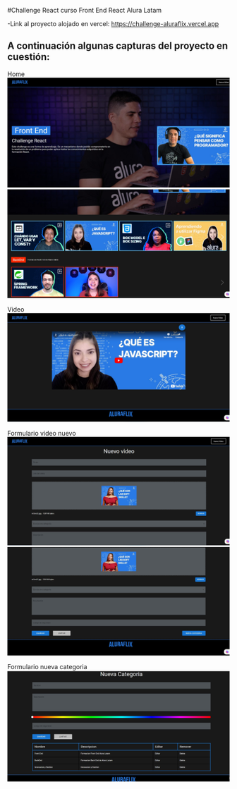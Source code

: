 #Challenge React curso Front End React Alura Latam

-Link al proyecto alojado en vercel: https://challenge-aluraflix.vercel.app


## A continuación algunas capturas del proyecto en cuestión:

Home
![Image text](https://github.com/Emanuel-Lamberti/challenge-aluraflix-latam/blob/master/fotos/foto1.jpg)
![Image text](https://github.com/Emanuel-Lamberti/challenge-aluraflix-latam/blob/master/fotos/foto2.jpg)

Video
![Image text](https://github.com/Emanuel-Lamberti/challenge-aluraflix-latam/blob/master/fotos/foto3.jpg)

Formulario video nuevo
![Image text](https://github.com/Emanuel-Lamberti/challenge-aluraflix-latam/blob/master/fotos/foto5.jpg)
![Image text](https://github.com/Emanuel-Lamberti/challenge-aluraflix-latam/blob/master/fotos/foto6.jpg)

Formulario nueva categoria
![Image text](https://github.com/Emanuel-Lamberti/challenge-aluraflix-latam/blob/master/fotos/foto7.jpg)
